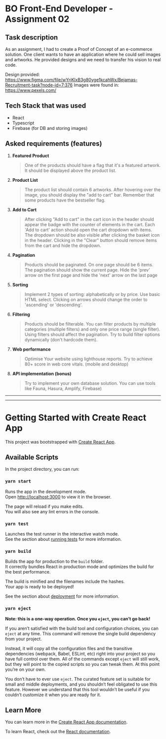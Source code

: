 # BO Front-End Developer - Assignment 02

## Task description

As an assignment, I had to create a Proof of Concept of an e-commerce solution. One client wants to have an application where he could sell images and artworks. He provided designs and we need to transfer his vision to real code.

Design provided: https://www.figma.com/file/wYrjKlxB3g80yge1kcahWx/Bejamas-Recruitment-task?node-id=7:376
Images were found in: https://www.pexels.com/

## Tech Stack that was used

- React
- Typescript
- Firebase (for DB and storing images)

## Asked requirements (features)

1. **Featured Product**
   > One of the products should have a flag that it's a featured artwork. It should be displayed above the product list.
2. **Product List**
   > The product list should contain 6 artworks. After hovering over the image, you should display the "add to cart" bar. Remember that some products have the bestseller flag.
3. **Add to Cart**
   > After clicking "Add to cart" in the cart icon in the header should appear the badge with the counter of elements in the cart. Each 'Add to cart' action should open the cart dropdown with items. The dropdown should be also visible after clicking the basket icon in the header. Clicking in the "Clear" button should remove items from the cart and hide the dropdown.
4. **Pagination**
   > Products should be paginated. On one page should be 6 items. The pagination should show the current page. Hide the 'prev' arrow on the first page and hide the 'next' arrow on the last page
5. **Sorting**
   > Implement 2 types of sorting: alphabetically or by price. Use basic HTML select. Clicking on arrows should change the order to 'ascending' or 'descending'.
6. **Filtering**
   > Products should be filterable. You can filter products by multiple categories (multiple filters) and only one price range (single filter). Using filters should affect the pagination. Try to build filter options dynamically (don't hardcode them).
7. **Web performance**
   > Optimise Your website using lighthouse reports. Try to achieve 80+ score in web core vitals. (mobile and desktop)
8. **API implementation (bonus)**
   > Try to implement your own database solution. You can use tools like Fauna, Hasura, Amplify, Firebase)

---

---

# Getting Started with Create React App

This project was bootstrapped with [Create React App](https://github.com/facebook/create-react-app).

## Available Scripts

In the project directory, you can run:

### `yarn start`

Runs the app in the development mode.\
Open [http://localhost:3000](http://localhost:3000) to view it in the browser.

The page will reload if you make edits.\
You will also see any lint errors in the console.

### `yarn test`

Launches the test runner in the interactive watch mode.\
See the section about [running tests](https://facebook.github.io/create-react-app/docs/running-tests) for more information.

### `yarn build`

Builds the app for production to the `build` folder.\
It correctly bundles React in production mode and optimizes the build for the best performance.

The build is minified and the filenames include the hashes.\
Your app is ready to be deployed!

See the section about [deployment](https://facebook.github.io/create-react-app/docs/deployment) for more information.

### `yarn eject`

**Note: this is a one-way operation. Once you `eject`, you can’t go back!**

If you aren’t satisfied with the build tool and configuration choices, you can `eject` at any time. This command will remove the single build dependency from your project.

Instead, it will copy all the configuration files and the transitive dependencies (webpack, Babel, ESLint, etc) right into your project so you have full control over them. All of the commands except `eject` will still work, but they will point to the copied scripts so you can tweak them. At this point you’re on your own.

You don’t have to ever use `eject`. The curated feature set is suitable for small and middle deployments, and you shouldn’t feel obligated to use this feature. However we understand that this tool wouldn’t be useful if you couldn’t customize it when you are ready for it.

## Learn More

You can learn more in the [Create React App documentation](https://facebook.github.io/create-react-app/docs/getting-started).

To learn React, check out the [React documentation](https://reactjs.org/).
